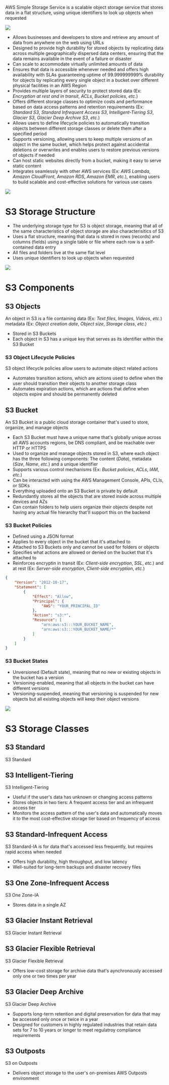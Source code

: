 AWS Simple Storage Service is a scalable object storage service that stores data in a flat structure, using unique identifiers to look up objects when requested

![](xpDo1_CATs6a3dnaA9cVzA_4b9ae8b78cb3407baf58440f97a67cf1_Reading2.1A.png
)

* Allows businesses and developers to store and retrieve any amount of data from anywhere on the web using URLs
* Designed to provide high durability for stored objects by replicating data across multiple geographically dispersed data centers, ensuring that the data remains available in the event of a failure or disaster
* Can scale to accommodate virtually unlimited amounts of data
* Ensures that data is accessible whenever needed and offers high availability with SLAs guaranteeing uptime of 99.999999999% durability for objects by replicating every single object in a bucket over different physical facilities in an AWS Region
* Provides multiple layers of security to protect stored data (Ex: *Encryption at rest and in transit*, *ACLs*, *Bucket policies*, *etc.*)
* Offers different storage classes to optimize costs and performance based on data access patterns and retention requirements (Ex: *Standard S3*, *Standard Infrequent Access S3*, *Intelligent-Tiering S3*, *Glacier S3*, *Glacier Deep Archive S3*, *etc.*)
* Allows users to define lifecycle policies to automatically transition objects between different storage classes or delete them after a specified period
* Supports versioning, allowing users to keep multiple versions of an object in the same bucket, which helps protect against accidental deletions or overwrites and enables users to restore previous versions of objects if needed
* Can host static websites directly from a bucket, making it easy to serve static content
* Integrates seamlessly with other AWS services (Ex: *AWS Lambda*, *Amazon CloudFront*, *Amazon RDS*, *Amazon EMR*, *etc.*), enabling users to build scalable and cost-effective solutions for various use cases

![](https://github.com/JonmarCorpuz/SecondBrain/blob/main/Assets/Whitespace.png)

# S3 Storage Structure

* The underlying storage type for S3 is object storage, meaning that all of the same characteristics of object storage are also characterisitics of S3
* Uses a flat structure, meaning that data is stored in rows (records) and columns (fields) using a single table or file where each row is a self-contained data entry
* All files and folders live at the same flat level
* Uses unique identifiers to look up objects when requested

![](https://github.com/JonmarCorpuz/SecondBrain/blob/main/Assets/Whitespace.png)

# S3 Components

## S3 Objects

An object in S3 is a file containing data (Ex: *Text files*, *Images*, *Videos*, *etc.*) metadata (Ex: *Object creation date*, *Object size*, *Storage class*, *etc.*)

* Stored in S3 Buckets
* Each object in S3 has a unique key that serves as its identifier within the S3 Bucket

### S3 Object Lifecycle Policies

S3 object lifecycle policies allow users to automate object related actions

* Automates transition actions, which are actions used to define when the user should transition their objects to another storage class
* Automates expiration actions, which are actions that define when objects expire and should be permanently deleted

## S3 Bucket

An S3 Bucket is a public cloud storage container that's used to store, organize, and manage objects

* Each S3 Bucket must have a unique name that's globally unique across all AWS accounts regions, be DNS compliant, and be reachable over HTTP or HTTPS
* Used to organize and manage objects stored in S3, where each object has the three following components: The content (*Data*), metadata (*Size*, *Name*, *etc.*) and a unique identifier
* Supports various control mechanisms (Ex: *Bucket policies*, *ACLs*, *IAM*, *etc.*)
* Can be interacted with using the AWS Management Console, APIs, CLIs, or SDKs
* Everything uploaded onto an S3 Bucket is private by default
* Redundantly stores all the objects that are stored inside across multiple devices and AZs
* Can contain folders to help users organize their objects despite not having any actual file hierarchy that'll support this on the backend

### S3 Bucket Policies

* Defined using a JSON format
* Applies to every object in the bucket that it's attached to
* Attached to S3 Buckets only and cannot be used for folders or objects
* Specifies what actions are allowed or denied on the bucket that it's attached to
* Reinforces encryptin in transit (Ex: *Client-side encryption*, *SSL*, *etc.*) and at rest (Ex: *Server-side encryption*, *Client-side encryption*, *etc.*)

```JSON
{
    "Version": "2012-10-17",
    "Statement": [
        {
            "Effect": "Allow",
            "Principal": {
                "AWS": "YOUR_PRINCIPAL_ID"
            },
            "Action": "s3:*",
            "Resource": [
                "arn:aws:s3:::YOUR_BUCKET_NAME",
                "arn:aws:s3:::YOUR_BUCKET_NAME/*"
            ]
        }
    ]
}
```

### S3 Bucket States

* Unversioned (Default state), meaning that no new or existing objects in the bucket has a version
* Versioning-enabled, meaning that all objects in the bucket can have different versions
* Versioning-suspended, meaning that versioning is suspended for new objects but all existing objects will keep their object versions

![](https://github.com/JonmarCorpuz/SecondBrain/blob/main/Assets/Whitespace.png)

# S3 Storage Classes

## S3 Standard

S3 Standard

## S3 Intelligent-Tiering

S3 Intelligent-Tiering

* Useful if the user's data has unknown or changing access patterns
* Stores objects in two tiers: A frequent access tier and an infrequent access tier
* Monitors the access pattern of the user's data and automatically moves it to the most cost-effective storage tier based on frequency of access

## S3 Standard-Infrequent Access 

S3 Standard-IA is for data that's accessed less frequently, but requires rapid access when needed

* Offers high durability, high throughput, and low latency
* Well-suited for long-term backups and disaster recovery files 

## S3 One Zone-Infrequent Access 

S3 One Zone-IA

* Stores data in a single AZ

## S3 Glacier Instant Retrieval

S3 Glacier Instant Retrieval

## S3 Glacier Flexible Retrieval

S3 Glacier Flexible Retrieval

* Offers low-cost storage for archive data that's aynchronously accessed only one or two times per year

## S3 Glacier Deep Archive

S3 Glacier Deep Archive 

* Supports long-term retention and digital preservation for data that may be accessed only once or twice in a year
* Designed for customers in highly regulated industries that retain data sets for 7 to 10 years or longer to meet regulatroy compliance requirements

## S3 Outposts

S3 on Outposts 

* Delivers object storage to the user's on-premises AWS Outposts environment
